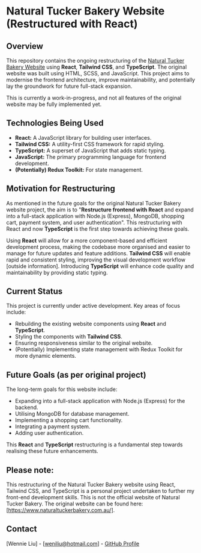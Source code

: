 # Natural Tucker Bakery Website (Restructured with React)

## Overview

This repository contains the ongoing restructuring of the [Natural Tucker Bakery Website](https://natural-tucker-bakery.netlify.app/) using **React**, **Tailwind CSS**, and **TypeScript**. The original website was built using HTML, SCSS, and JavaScript. This project aims to modernise the frontend architecture, improve maintainability, and potentially lay the groundwork for future full-stack expansion.

This is currently a work-in-progress, and not all features of the original website may be fully implemented yet.

## Technologies Being Used

- **React:** A JavaScript library for building user interfaces.
- **Tailwind CSS:** A utility-first CSS framework for rapid styling.
- **TypeScript:** A superset of JavaScript that adds static typing.
- **JavaScript:** The primary programming language for frontend development.
- **(Potentially) Redux Toolkit:** For state management.

## Motivation for Restructuring

As mentioned in the future goals for the original Natural Tucker Bakery website project, the aim is to "**Restructure frontend with React** and expand into a full-stack application with Node.js (Express), MongoDB, shopping cart, payment system, and user authentication". This restructuring with React and now **TypeScript** is the first step towards achieving these goals.

Using **React** will allow for a more component-based and efficient development process, making the codebase more organised and easier to manage for future updates and feature additions. **Tailwind CSS** will enable rapid and consistent styling, improving the visual development workflow [outside information]. Introducing **TypeScript** will enhance code quality and maintainability by providing static typing.

## Current Status

This project is currently under active development. Key areas of focus include:

- Rebuilding the existing website components using **React** and **TypeScript**.
- Styling the components with **Tailwind CSS**.
- Ensuring responsiveness similar to the original website.
- (Potentially) Implementing state management with Redux Toolkit for more dynamic elements.

## Future Goals (as per original project)

The long-term goals for this website include:

- Expanding into a full-stack application with Node.js (Express) for the backend.
- Utilising MongoDB for database management.
- Implementing a shopping cart functionality.
- Integrating a payment system.
- Adding user authentication.

This **React** and **TypeScript** restructuring is a fundamental step towards realising these future enhancements.

## Please note:

This restructuring of the Natural Tucker Bakery website using React, Tailwind CSS, and TypeScript is a personal project undertaken to further my front-end development skills. This is not the official website of Natural Tucker Bakery. The original website can be found here: [https://www.naturaltuckerbakery.com.au/].

## Contact

[Wennie Liu] - [weniliu@hotmail.com] - [GitHub Profile](https://github.com/Wen-I6)
